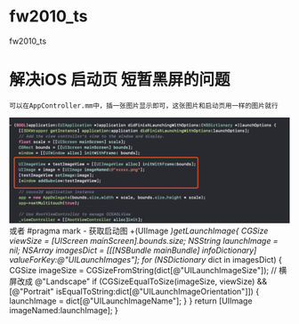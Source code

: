 # fw2010_ts
fw2010_ts


# 解决iOS 启动页 短暂黑屏的问题
    可以在AppController.mm中，插一张图片显示即可，这张图片和启动页用一样的图片就行

![avatar](/mdimgs/1.png)
    或者
    #pragma mark - 获取启动图
    +(UIImage *)getLaunchImage{
        CGSize viewSize = [UIScreen mainScreen].bounds.size;
        NSString *launchImage = nil;
        NSArray* imagesDict = [[[NSBundle mainBundle] infoDictionary] valueForKey:@"UILaunchImages"];
        for (NSDictionary* dict in imagesDict)
        {
            CGSize imageSize = CGSizeFromString(dict[@"UILaunchImageSize"]);
            // 横屏改成 @"Landscape"
            if (CGSizeEqualToSize(imageSize, viewSize) && [@"Portrait" isEqualToString:dict[@"UILaunchImageOrientation"]])
            {
            launchImage = dict[@"UILaunchImageName"];
            }
        }
        return [UIImage imageNamed:launchImage];
    }
